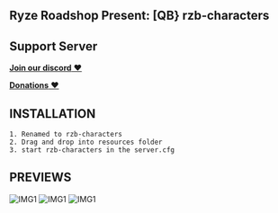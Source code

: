 ## Ryze Roadshop Present: [QB} rzb-characters 

## Support Server

[**Join our discord** ❤️](https://discord.gg/PUrDFhrmX9)

[**Donations** ❤️](https://www.buymeacoffee.com/ryzbe)

## INSTALLATION

```
1. Renamed to rzb-characters
2. Drag and drop into resources folder
3. start rzb-characters in the server.cfg
```

## PREVIEWS

![IMG1](https://i.imgur.com/RcECxMeh.jpg)
![IMG1](https://i.imgur.com/hwlnsULh.jpg)
![IMG1](https://i.imgur.com/rHVgXoih.jpg)

